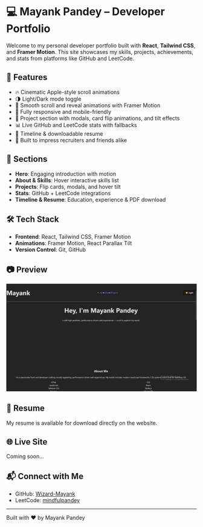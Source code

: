 # 💻 Mayank Pandey – Developer Portfolio

Welcome to my personal developer portfolio built with **React**, **Tailwind CSS**, and **Framer Motion**. This site showcases my skills, projects, achievements, and stats from platforms like GitHub and LeetCode.

## 🚀 Features

- 🔥 Cinematic Apple-style scroll animations
- 🌗 Light/Dark mode toggle
- 🧠 Smooth scroll and reveal animations with Framer Motion
- 📱 Fully responsive and mobile-friendly
- 📂 Project section with modals, card flip animations, and tilt effects
- 📊 Live GitHub and LeetCode stats with fallbacks
- 📄 Timeline & downloadable resume
- 🎯 Built to impress recruiters and friends alike

## 📁 Sections

- **Hero**: Engaging introduction with motion
- **About & Skills**: Hover interactive skills list
- **Projects**: Flip cards, modals, and hover tilt
- **Stats**: GitHub + LeetCode integrations
- **Timeline & Resume**: Education, experience & PDF download

## 🛠️ Tech Stack

- **Frontend**: React, Tailwind CSS, Framer Motion
- **Animations**: Framer Motion, React Parallax Tilt
- **Version Control**: Git, GitHub

## 📷 Preview

![Portfolio Screenshot](public/preview.png) <!-- (Add a preview image if available) -->

## 📄 Resume

My resume is available for download directly on the website.

## 🌐 Live Site

Coming soon...

## 📬 Connect with Me

- GitHub: [Wizard-Mayank](https://github.com/Wizard-Mayank)
- LeetCode: [mindfulpandey](https://leetcode.com/mindfulpandey)

---

Built with ❤️ by Mayank Pandey
